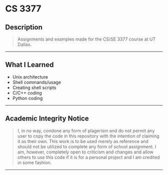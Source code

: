 # **CS 3377**
## Description
  > Assignments and examples made for the CS/SE 3377 course at UT Dallas.
___
## What I Learned
  - Unix architecture
  - Shell commands/usage
  - Creating shell scripts
  - C/C++ coding
  - Python coding
___
## Academic Integrity Notice
  > I, in no way, condone any form of plagerism and do not permit any user to copy the code in this repository with the intention of claiming it as their own. This work is to be used merely as reference and should not be utilized to complete any form of school assignment. I am, however, completely open to criticism and changes and allow others to use this code if it is for a personal project and I am credited in some fashion.
___
